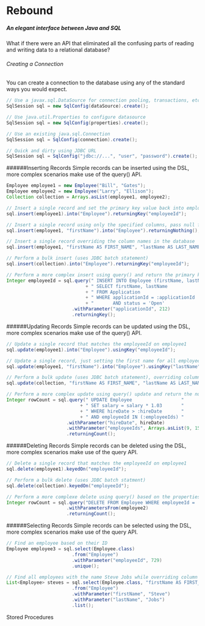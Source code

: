 # Rebound
##### An elegant interface between Java and SQL
What if there were an API that eliminated all the confusing parts of reading and writing data to a relational database?

###### Creating a Connection
You can create a connection to the database using any of the standard ways you would expect.
```java
// Use a javax.sql.DataSource for connection pooling, transactions, etc.
SqlSession sql = new SqlConfig(dataSource).create();

// Use java.util.Properties to configure datasource
SqlSession sql = new SqlConfig(properties).create();

// Use an existing java.sql.Connection
SqlSession sql = SqlConfig(connection).create();

// Quick and dirty using JDBC URL
SqlSession sql = SqlConfig("jdbc://...", "user", "password").create();
```

######Inserting Records
Simple records can be inserted using the DSL, more complex scenarios make use of the query() API.
```java
Employee employee1 = new Employee("Bill", "Gates");
Employee employee2 = new Employee("Larry", "Ellison");
Collection collection = Arrays.asList(employee1, employee2);

// Insert a single record and set the primary key value back into employee1.employeeId
sql.insert(employee1).into("Employee").returningKey("employeeId");

// Insert a single record using only the specified columns, pass null for everything not listed
sql.insert(employee1, "firstName").into("Employee").returningNothing();

// Insert a single record overriding the column names in the database
sql.insert(employee1, "firstName AS FIRST_NAME", "lastName AS LAST_NAME").into("Employee").returningNothing();

// Perform a bulk insert (uses JDBC batch statement)
sql.insert(collection).into("Employee").returningKey("employeeId");

// Perform a more complex insert using query() and return the primary key of the new record
Integer employeeId = sql.query(" INSERT INTO Employee (firstName, lastName) " 
                             + " SELECT firstName, lastName                 "
                             + " FROM Application                           "
                             + " WHERE applicationId = :applicationId       "
                             + "       AND status = 'Open'                  ")
                        .withParameter("applicationId", 212)
                        .returningKey();
```

######Updating Records
Simple records can be updated using the DSL, more complex scenarios make use of the query() API.
```java
// Update a single record that matches the employeeId on employee1
sql.update(employee1).into("Employee").usingKey("employeeId");

// Update a single record, just setting the first name for all employees with a matching last name
sql.update(employee1, "firstName").into("Employee").usingKey("lastName");

// Perform a bulk update (uses JDBC batch statement), overriding columns
sql.update(collection, "firstName AS FIRST_NAME", "lastName AS LAST_NAME").into("Employee").usingKey("employeeId");

// Perform a more complex update using query() update and return the number of rows updated
Integer rowCount = sql.query(" UPDATE Employee                  "
                           + " SET salary = salary * 1.03       "
                           + " WHERE hireDate > :hireDate       "
                           + " AND employeeId IN (:employeeIds) "
                      .withParameter("hireDate", hireDate)
                      .withParameter("employeeIds", Arrays.asList(9, 15, 19))
                      .returningCount();
```

######Deleting Records
Simple records can be deleted using the DSL, more complex scenarios make use of the query API.
```java
// Delete a single record that matches the employeeId on employee1
sql.delete(employee1).keyedOn("employeeId");

// Perform a bulk delete (uses JDBC batch statment)
sql.delete(collection).keyedOn("employeeId");

// Perform a more complexe delete using query() based on the properties bound from employee2
Integer rowCount = sql.query("DELETE FROM Employee WHERE employeeId = :employeeId AND lastName = :lastName)"
                      .withParametersFrom(employee2)
                      .returningCount();
```

######Selecting Records 
Simple records can be selected using the DSL, more complex scenarios make use of the query API.
```java
// Find an employee based on their ID
Employee employee3 = sql.select(Employee.class)
                        .from("Employee")
                        .withParameter("employeeId", 729)
                        .unique(); 

// Find all employees with the name Steve Jobs while overriding column names
List<Employee> steves = sql.select(Employee.class, "firstName AS FIRST_NAME", "lastName AS LAST_NAME")
                        .from("Employee")
                        .withParameter("firstName", "Steve")
                        .withParameter("lastName", "Jobs")
                        .list(); 
```

Stored Procedures
